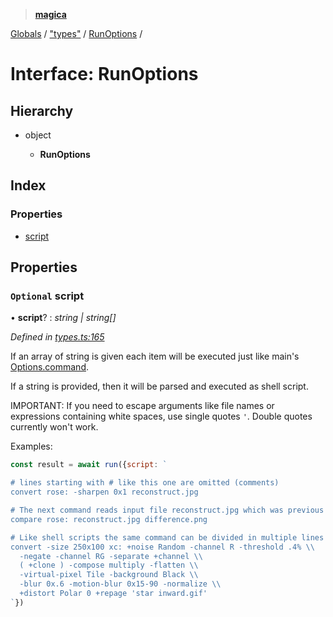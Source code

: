> **[magica](../README.md)**

[Globals](../README.md) / ["types"](../modules/_types_.md) / [RunOptions](_types_.runoptions.md) /

# Interface: RunOptions

## Hierarchy

* object

  * **RunOptions**

## Index

### Properties

* [script](_types_.runoptions.md#optional-script)

## Properties

### `Optional` script

• **script**? : *string | string[]*

*Defined in [types.ts:165](https://github.com/cancerberoSgx/magica/blob/0133e5d/src/types.ts#L165)*

If an array of string is given each item will be executed just like main's [Options.command](_types_.options.md#command).

If a string is provided, then it will be parsed and executed as shell script.

IMPORTANT: If you need to escape arguments like file names or expressions containing white spaces, use single quotes `'`. Double quotes currently won't work.

Examples:

```js
const result = await run({script: `

# lines starting with # like this one are omitted (comments)
convert rose: -sharpen 0x1 reconstruct.jpg

# The next command reads input file reconstruct.jpg which was previous' command output file:
compare rose: reconstruct.jpg difference.png

# Like shell scripts the same command can be divided in multiple lines by using `\` like in:
convert -size 250x100 xc: +noise Random -channel R -threshold .4% \\
  -negate -channel RG -separate +channel \\
  ( +clone ) -compose multiply -flatten \\
  -virtual-pixel Tile -background Black \\
  -blur 0x.6 -motion-blur 0x15-90 -normalize \\
  +distort Polar 0 +repage 'star inward.gif'
`})
```